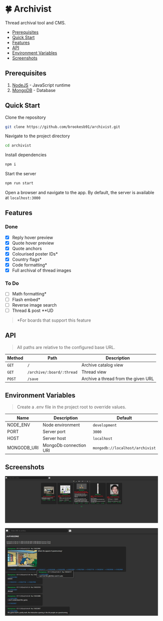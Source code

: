 # :four_leaf_clover: Archivist

Thread archival tool and CMS.

- [Prerequisites](#prerequisites)
- [Quick Start](#quick-start)
- [Features](#features)
- [API](#api)
- [Environment Variables](#environment)
- [Screenshots](#screenshots)

<a name="prerequisites"></a>

## Prerequisites

1. [NodeJS](https://nodejs.org/en/) - JavaScript runtime
2. [MongoDB](https://www.mongodb.com/) - Database

<a name="quick-start"></a>

## Quick Start

Clone the repository

```bash
git clone https://github.com/brookesb91/archivist.git
```

Navigate to the project directory

```bash
cd archivist
```

Install dependencies

```bash
npm i
```

Start the server

```bash
npm run start
```

Open a browser and navigate to the app. By default, the server is available at `localhost:3000`

<a name="features"></a>

## Features

### Done

- [x] Reply hover preview
- [x] Quote hover preview
- [x] Quote anchors
- [x] Colourised poster IDs\*
- [x] Country flags\*
- [x] Code formatting\*
- [x] Full archival of thread images

### To Do

- [ ] Math formatting\*
- [ ] Flash embed\*
- [ ] Reverse image search
- [ ] Thread & post \*\*UD

> \*For boards that support this feature

<a name="api"></a>

## API

> All paths are relative to the configured base URL.

| Method | Path                      | Description                         |
| ------ | ------------------------- | ----------------------------------- |
| `GET`  | `/`                       | Archive catalog view                |
| `GET`  | `/archive/:board/:thread` | Thread view                         |
| `POST` | `/save`                   | Archive a thread from the given URL |

<a name="environment"></a>

## Environment Variables

> Create a .env file in the project root to override values.

| Name        | Description            | Default                         |
| ----------- | ---------------------- | ------------------------------- |
| NODE_ENV    | Node environment       | `development`                   |
| PORT        | Server port            | `3000`                          |
| HOST        | Server host            | `localhost`                     |
| MONGODB_URI | MongoDb connection URI | `mongodb://localhost/archivist` |

<a name="screenshots"></a>

## Screenshots

![Archive](screenshots/archive.jpg)

![Thread](screenshots/thread.jpg)
